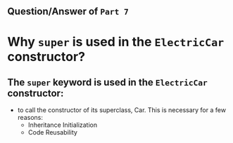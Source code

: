 ## Question/Answer of `Part 7`

# Why `super` is used in the `ElectricCar` constructor?

## The `super` keyword is used in the `ElectricCar` constructor:
* to call the constructor of its superclass, Car. This is necessary for a few reasons:
    * Inheritance Initialization
    * Code Reusability